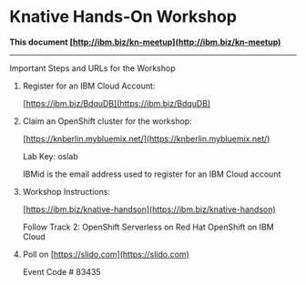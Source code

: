 # Knative Hands-On Workshop

**This document [http://ibm.biz/kn-meetup](http://ibm.biz/kn-meetup)**

---

Important Steps and URLs for the Workshop

1. Register for an IBM Cloud Account:

   [https://ibm.biz/BdquDB](https://ibm.biz/BdquDB)

2. Claim an OpenShift cluster for the workshop:

   [https://knberlin.mybluemix.net/](https://knberlin.mybluemix.net/)

   Lab Key: oslab

   IBMid is the email address used to register for an IBM Cloud account
 
3. Workshop Instructions:

   [https://ibm.biz/knative-handson](https://ibm.biz/knative-handson)

   Follow Track 2: OpenShift Serverless on Red Hat OpenShift on IBM Cloud
  
4. Poll on [https://slido.com](https://slido.com) 

   Event Code # 83435
   

